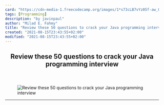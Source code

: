 ```yaml
---
card: "https://cdn-media-1.freecodecamp.org/images/1*s73cLB7vYz05f-aw_QAgFw.png"
tags: [Programming]
description: "by javinpaul"
author: "Milad E. Fahmy"
title: "Review these 50 questions to crack your Java programming interview"
created: "2021-08-15T23:43:55+02:00"
modified: "2021-08-15T23:43:55+02:00"
---
```

<div class="site-wrapper">
<main id="site-main" class="site-main outer">
<div class="inner">
<article class="post-full post tag-programming tag-java tag-coding tag-software-development tag-interview-questions ">
<header class="post-full-header">
<h1 class="post-full-title">Review these 50 questions to crack your Java programming interview</h1>
</header>
<figure class="post-full-image">
<picture>
<source media="(max-width: 700px)" sizes="1px" srcset="data:image/gif;base64,R0lGODlhAQABAIAAAAAAAP///yH5BAEAAAAALAAAAAABAAEAAAIBRAA7 1w">
<source media="(min-width: 701px)" sizes="(max-width: 800px) 400px,
(max-width: 1170px) 700px,
1400px" srcset="https://cdn-media-1.freecodecamp.org/images/1*s73cLB7vYz05f-aw_QAgFw.png 300w,
https://cdn-media-1.freecodecamp.org/images/1*s73cLB7vYz05f-aw_QAgFw.png 600w,
https://cdn-media-1.freecodecamp.org/images/1*s73cLB7vYz05f-aw_QAgFw.png 1000w,
https://cdn-media-1.freecodecamp.org/images/1*s73cLB7vYz05f-aw_QAgFw.png 2000w">
<img onerror="this.style.display='none'" src="https://cdn-media-1.freecodecamp.org/images/1*s73cLB7vYz05f-aw_QAgFw.png" alt="Review these 50 questions to crack your Java programming interview">
</picture>
</figure>
<section class="post-full-content">
<div class="post-content medium-migrated-article">
</div>
<hr>
</section>
</article>
</div>
</main>
</div>
<!-- Google Tag Manager (noscript) -->
<!-- End Google Tag Manager (noscript) -->
